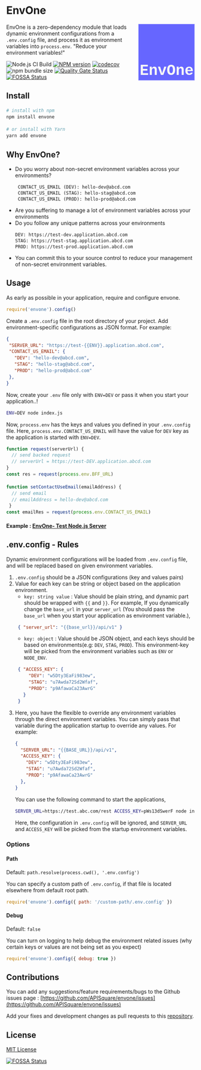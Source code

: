 # EnvOne

<img src="https://raw.githubusercontent.com/APISquare/envone/master/envone.png" alt="dotenv" align="right" />

EnvOne is a zero-dependency module that loads dynamic environment configurations from a `.env.config` file, and process it as environment variables into `process.env`. "Reduce your environment variables!"

![Node.js CI Build](https://github.com/APISquare/envone/workflows/Node.js%20CI%20Build/badge.svg)
[![NPM version](https://img.shields.io/npm/v/envone.svg)](https://www.npmjs.com/package/envone)
[![codecov](https://codecov.io/gh/APISquare/envone/branch/master/graph/badge.svg)](https://codecov.io/gh/APISquare/envone)
![npm bundle size](https://img.shields.io/bundlephobia/minzip/envone)
[![Quality Gate Status](https://sonarcloud.io/api/project_badges/measure?project=APISquare_envone&metric=alert_status)](https://sonarcloud.io/dashboard?id=APISquare_envone)
[![FOSSA Status](https://app.fossa.com/api/projects/git%2Bgithub.com%2FAPISquare%2Fenvone.svg?type=shield)](https://app.fossa.com/projects/git%2Bgithub.com%2FAPISquare%2Fenvone?ref=badge_shield)

## Install

```bash
# install with npm
npm install envone

# or install with Yarn
yarn add envone
```

## Why EnvOne?

- Do you worry about non-secret environment variables across your environments?
  ```
   CONTACT_US_EMAIL (DEV): hello-dev@abcd.com
   CONTACT_US_EMAIL (STAG): hello-stag@abcd.com
   CONTACT_US_EMAIL (PROD): hello-prod@abcd.com
  ```
- Are you suffering to manage a lot of environment variables across your environments
- Do you follow any unique patterns across your environments
  ```
  DEV: https://test-dev.application.abcd.com
  STAG: https://test-stag.application.abcd.com
  PROD: https://test-prod.application.abcd.com
  ```
- You can commit this to your source control to reduce your management of non-secret environment variables.

## Usage

As early as possible in your application, require and configure envone.

```javascript
require('envone').config()
```

Create a `.env.config` file in the root directory of your project. Add environment-specific configurations as JSON format. For example:

 ```json
 {
  "SERVER_URL": "https://test-{{ENV}}.application.abcd.com",
  "CONTACT_US_EMAIL": {
    "DEV": "hello-dev@abcd.com",
    "STAG": "hello-stag@abcd.com",
    "PROD": "hello-prod@abcd.com"
  },
 }
 ```
Now, create your `.env` file only with `ENV=DEV` or pass it when you start your application..!
```bash
ENV=DEV node index.js
```

Now, `process.env` has the keys and values you defined in your `.env.config` file. Here, `process.env.CONTACT_US_EMAIL` will have the value for `DEV` key as the application is started with `ENV=DEV`.

```js
function request(serverUrl) {
  // send backed request
  // serverUrl = https://test-DEV.application.abcd.com
}
const res = request(process.env.BFF_URL)

function setContactUseEmail(emailAddress) { 
  // send email
  // emailAddress = hello-dev@abcd.com
 }
const emailRes = request(process.env.CONTACT_US_EMAIL)
```

#### Example : [EnvOne- Test Node.js Server](https://github.com/APISquare/envone/tree/master/example)

## .env.config - Rules

Dynamic environment configurations will be loaded from `.env.config` file, and will be replaced based on given environment variables. 

1. `.env.config` should be a JSON configurations (key and values pairs)
2. Value for each key can be string or object based on the application environment.
   - `key: string value` : Value should be plain string, and dynamic part should be wrapped with `{{` and `}}`. For example, If you dynamically change the `base_url` in your `server_url` (You should pass the `base_url` when you start your application as environment variable.), 
   ```json
    { "server_url": "{{base_url}}/api/v1" }
   ```
   - `key: object` : Value should be JSON object, and each keys should be based on environments(e.g: `DEV`, `STAG`, `PROD`). This environment-key will be picked from the environment variables such as `ENV` or `NODE_ENV`.
   ```json
    { "ACCESS_KEY": {
        "DEV": "w5Dty3EaFi983ew",
        "STAG": "u7Awda72Sd2Wfaf",
        "PROD": "p9AfawaCa23AwrG"
      }
    }
   ```
3. Here, you have the flexible to override any environment variables through the direct environment variables. You can simply pass that variable during the application startup to override any values. For example:
    ```json
    {
      "SERVER_URL": "{{BASE_URL}}/api/v1",
      "ACCESS_KEY": {
        "DEV": "w5Dty3EaFi983ew",
        "STAG": "u7Awda72Sd2Wfaf",
        "PROD": "p9AfawaCa23AwrG"
      },
    }
    ```
    You can use the following command to start the applications,
    ```bash
    SERVER_URL=https://test.abc.com/rest ACCESS_KEY=pWs13dSwerF node index.js
    ```
    Here, the configuration in `.env.config` will be ignored, and `SERVER_URL` and `ACCESS_KEY` will be picked from the startup environment variables.

  
### Options

#### Path

Default: `path.resolve(process.cwd(), '.env.config')`

You can specify a custom path of `.env.config`, if that file is located elsewhere from default root path.

```js
require('envone').config({ path: '/custom-path/.env.config' })
```

#### Debug

Default: `false`

You can turn on logging to help debug the environment related issues (why certain keys or values are not being set as you expect)

```js
require('envone').config({ debug: true })
```

## Contributions

You can add any suggestions/feature requirements/bugs to the Github issues page : [https://github.com/APISquare/envone/issues](https://github.com/APISquare/envone/issues)

Add your fixes and development changes as pull requests to this [repository](https://github.com/APISquare/envone/pulls).


## License

[MIT License](https://opensource.org/licenses/MIT)

[![FOSSA Status](https://app.fossa.com/api/projects/git%2Bgithub.com%2FAPISquare%2Fenvone.svg?type=large)](https://app.fossa.com/projects/git%2Bgithub.com%2FAPISquare%2Fenvone?ref=badge_large)